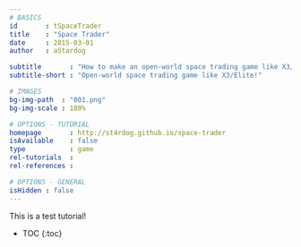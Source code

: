 ```yaml
---
# BASICS
id       : tSpaceTrader
title    : "Space Trader"
date     : 2015-03-01
author   : aStardog

subtitle       : "How to make an open-world space trading game like X3/Elite!"
subtitle-short : "Open-world space trading game like X3/Elite!"

# IMAGES
bg-img-path  : "001.png"
bg-img-scale : 180%

# OPTIONS - TUTORIAL
homepage       : http://st4rdog.github.io/space-trader
isAvailable    : false
type           : game
rel-tutorials  : 
rel-references : 

# OPTIONS - GENERAL
isHidden : false
---
```

This is a test tutorial!

* TOC
{:toc}